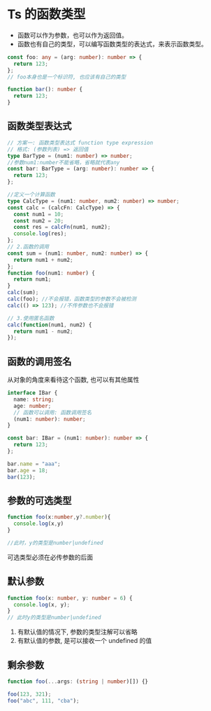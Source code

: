 # Ts 的函数类型

- 函数可以作为参数，也可以作为返回值。
- 函数也有自己的类型，可以编写函数类型的表达式，来表示函数类型。

```ts
const foo: any = (arg: number): number => {
  return 123;
};
// foo本身也是一个标识符, 也应该有自己的类型

function bar(): number {
  return 123;
}
```

## 函数类型表达式

```ts
// 方案一: 函数类型表达式 function type expression
// 格式: (参数列表) => 返回值
type BarType = (num1: number) => number;
//参数num1:number不能省略，省略就代表any
const bar: BarType = (arg: number): number => {
  return 123;
};

//定义一个计算函数
type CalcType = (num1: number, num2: number) => number;
const calc = (calcFn: CalcType) => {
  const num1 = 10;
  const num2 = 20;
  const res = calcFn(num1, num2);
  console.log(res);
};
// 2.函数的调用
const sum = (num1: number, num2: number) => {
  return num1 + num2;
};
function foo(num1: number) {
  return num1;
}
calc(sum);
calc(foo); //不会报错，函数类型的参数不会被检测
calc(() => 123); //不传参数也不会报错

// 3.使用匿名函数
calc(function(num1, num2) {
  return num1 - num2;
});
```

## 函数的调用签名

从对象的角度来看待这个函数, 也可以有其他属性

```ts
interface IBar {
  name: string;
  age: number;
  // 函数可以调用: 函数调用签名
  (num1: number): number;
}

const bar: IBar = (num1: number): number => {
  return 123;
};

bar.name = "aaa";
bar.age = 18;
bar(123);
```

## 参数的可选类型

```ts
function foo(x:number,y?.number){
  console.log(x,y)
}

//此时，y的类型是number|undefined
```

可选类型必须在必传参数的后面

## 默认参数

```ts
function foo(x: number, y: number = 6) {
  console.log(x, y);
}
// 此时y的类型是number|undefined
```

1. 有默认值的情况下, 参数的类型注解可以省略
2. 有默认值的参数, 是可以接收一个 undefined 的值

## 剩余参数

```ts
function foo(...args: (string | number)[]) {}

foo(123, 321);
foo("abc", 111, "cba");
```
